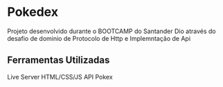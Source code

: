 # Pokedex
Projeto desenvolvido durante o BOOTCAMP do Santander Dio através do desafio de dominio de Protocolo de Http e Implemntação de Api


## Ferramentas Utilizadas
Live Server
HTML/CSS/JS
API Pokex
